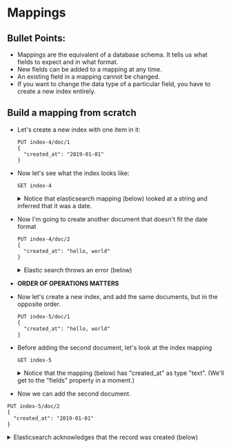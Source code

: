 # Mappings

## Bullet Points:

  - Mappings are the equivalent of a database schema.  It tells us what fields to expect and in what format.
  - New fields can be added to a mapping at any time.
  - An existing field in a mapping cannot be changed.
  - If you want to change the data type of a particular field, you have to create a new index entirely.

## Build a mapping from scratch

  - Let's create a new index with one item in it:

    ```
    PUT index-4/doc/1
    {
      "created_at": "2019-01-01"
    }
    ```

  - Now let's see what the index looks like:

    ```
    GET index-4
    ```

    <details>
      <summary>Notice that elasticsearch mapping (below) looked at a string and inferred that it was a date.</summary>
      <p>
      
      ```json
      {
        "index-4": {
          "aliases": {},
          "mappings": {
            "doc": {
              "properties": {
                "created_at": {
                  "type": "date"
                }
              }
            }
          },
          "settings": {
            "index": {
              "creation_date": "1571543778163",
              "number_of_shards": "5",
              "number_of_replicas": "1",
              "uuid": "1KdOyfIiTzm2tcwedMePCA",
              "version": {
                "created": "5010199"
              },
              "provided_name": "index-4"
            }
          }
        }
      }
      ```
      </p>
    </details>

  - Now I'm going to create another document that doesn't fit the date format

    ```
    PUT index-4/doc/2
    {
      "created_at": "hello, world"
    }
    ```

    <details>
      <summary>Elastic search throws an error (below)</summary>
      <p>
      
      ```json
      {
        "error": {
          "root_cause": [
            {
              "type": "mapper_parsing_exception",
              "reason": "failed to parse [created_at]"
            }
          ],
          "type": "mapper_parsing_exception",
          "reason": "failed to parse [created_at]",
          "caused_by": {
            "type": "illegal_argument_exception",
            "reason": "Invalid format: \"hello, world\""
          }
        },
        "status": 400
      }
      ```
      </p>
    </details>

  - __ORDER OF OPERATIONS MATTERS__
  
  - Now let's create a new index, and add the same documents, but in the opposite order.

    ```
    PUT index-5/doc/1
    {
      "created_at": "hello, world"
    }
    ```

  - Before adding the second document, let's look at the index mapping

    ```
    GET index-5
    ```

    <details>
      <summary>Notice that the mapping (below) has "created_at" as type "text".  (We'll get to the "fields" property in a moment.)</summary>
      <p>
    
    ```json
    {
      "index-5": {
        "aliases": {},
        "mappings": {
          "doc": {
            "properties": {
              "created_at": {
                "type": "text",
                "fields": {
                  "keyword": {
                    "type": "keyword",
                    "ignore_above": 256
                  }
                }
              }
            }
          }
        },
        "settings": {
          "index": {
            "creation_date": "1571544228493",
            "number_of_shards": "5",
            "number_of_replicas": "1",
            "uuid": "cCbBKzYMTpuRZ-G_iQQghQ",
            "version": {
              "created": "5010199"
            },
            "provided_name": "index-5"
          }
        }
      }
    }
    ```
  </p>
  </details>

  - Now we can add the second document.
  
  ```
  PUT index-5/doc/2
  {
    "created_at": "2019-01-01"
  }
  ```

  <details>
  <summary>Elasticsearch acknowledges that the record was created (below)</summary>
  <p>
    
  ```json
  {
    "_index": "index-5",
    "_type": "doc",
    "_id": "2",
    "_version": 3,
    "result": "created",
    "_shards": {
      "total": 2,
      "successful": 1,
      "failed": 0
    },
    "created": true
  }
  ```
  </p>
  </details>
